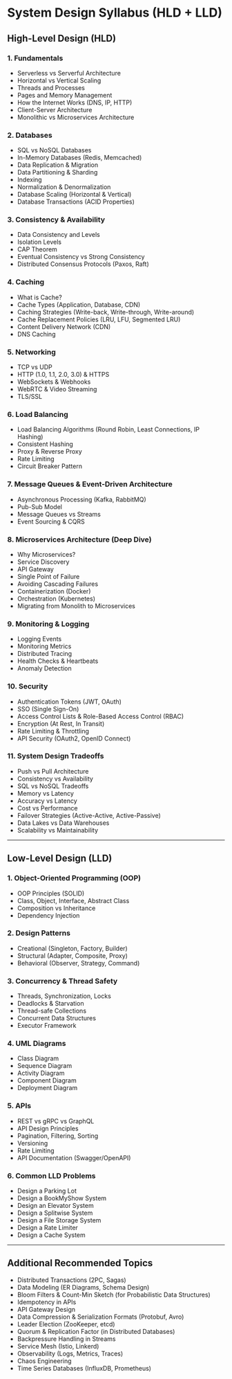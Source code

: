 # System Design Syllabus (HLD + LLD)

## High-Level Design (HLD)

### 1. Fundamentals

* Serverless vs Serverful Architecture
* Horizontal vs Vertical Scaling
* Threads and Processes
* Pages and Memory Management
* How the Internet Works (DNS, IP, HTTP)
* Client-Server Architecture
* Monolithic vs Microservices Architecture

### 2. Databases

* SQL vs NoSQL Databases
* In-Memory Databases (Redis, Memcached)
* Data Replication & Migration
* Data Partitioning & Sharding
* Indexing
* Normalization & Denormalization
* Database Scaling (Horizontal & Vertical)
* Database Transactions (ACID Properties)

### 3. Consistency & Availability

* Data Consistency and Levels
* Isolation Levels
* CAP Theorem
* Eventual Consistency vs Strong Consistency
* Distributed Consensus Protocols (Paxos, Raft)

### 4. Caching

* What is Cache?
* Cache Types (Application, Database, CDN)
* Caching Strategies (Write-back, Write-through, Write-around)
* Cache Replacement Policies (LRU, LFU, Segmented LRU)
* Content Delivery Network (CDN)
* DNS Caching

### 5. Networking

* TCP vs UDP
* HTTP (1.0, 1.1, 2.0, 3.0) & HTTPS
* WebSockets & Webhooks
* WebRTC & Video Streaming
* TLS/SSL

### 6. Load Balancing

* Load Balancing Algorithms (Round Robin, Least Connections, IP Hashing)
* Consistent Hashing
* Proxy & Reverse Proxy
* Rate Limiting
* Circuit Breaker Pattern

### 7. Message Queues & Event-Driven Architecture

* Asynchronous Processing (Kafka, RabbitMQ)
* Pub-Sub Model
* Message Queues vs Streams
* Event Sourcing & CQRS

### 8. Microservices Architecture (Deep Dive)

* Why Microservices?
* Service Discovery
* API Gateway
* Single Point of Failure
* Avoiding Cascading Failures
* Containerization (Docker)
* Orchestration (Kubernetes)
* Migrating from Monolith to Microservices

### 9. Monitoring & Logging

* Logging Events
* Monitoring Metrics
* Distributed Tracing
* Health Checks & Heartbeats
* Anomaly Detection

### 10. Security

* Authentication Tokens (JWT, OAuth)
* SSO (Single Sign-On)
* Access Control Lists & Role-Based Access Control (RBAC)
* Encryption (At Rest, In Transit)
* Rate Limiting & Throttling
* API Security (OAuth2, OpenID Connect)

### 11. System Design Tradeoffs

* Push vs Pull Architecture
* Consistency vs Availability
* SQL vs NoSQL Tradeoffs
* Memory vs Latency
* Accuracy vs Latency
* Cost vs Performance
* Failover Strategies (Active-Active, Active-Passive)
* Data Lakes vs Data Warehouses
* Scalability vs Maintainability

---

## Low-Level Design (LLD)

### 1. Object-Oriented Programming (OOP)

* OOP Principles (SOLID)
* Class, Object, Interface, Abstract Class
* Composition vs Inheritance
* Dependency Injection

### 2. Design Patterns

* Creational (Singleton, Factory, Builder)
* Structural (Adapter, Composite, Proxy)
* Behavioral (Observer, Strategy, Command)

### 3. Concurrency & Thread Safety

* Threads, Synchronization, Locks
* Deadlocks & Starvation
* Thread-safe Collections
* Concurrent Data Structures
* Executor Framework

### 4. UML Diagrams

* Class Diagram
* Sequence Diagram
* Activity Diagram
* Component Diagram
* Deployment Diagram

### 5. APIs

* REST vs gRPC vs GraphQL
* API Design Principles
* Pagination, Filtering, Sorting
* Versioning
* Rate Limiting
* API Documentation (Swagger/OpenAPI)

### 6. Common LLD Problems

* Design a Parking Lot
* Design a BookMyShow System
* Design an Elevator System
* Design a Splitwise System
* Design a File Storage System
* Design a Rate Limiter
* Design a Cache System

---

## Additional Recommended Topics

* Distributed Transactions (2PC, Sagas)
* Data Modeling (ER Diagrams, Schema Design)
* Bloom Filters & Count-Min Sketch (for Probabilistic Data Structures)
* Idempotency in APIs
* API Gateway Design
* Data Compression & Serialization Formats (Protobuf, Avro)
* Leader Election (ZooKeeper, etcd)
* Quorum & Replication Factor (in Distributed Databases)
* Backpressure Handling in Streams
* Service Mesh (Istio, Linkerd)
* Observability (Logs, Metrics, Traces)
* Chaos Engineering
* Time Series Databases (InfluxDB, Prometheus)
